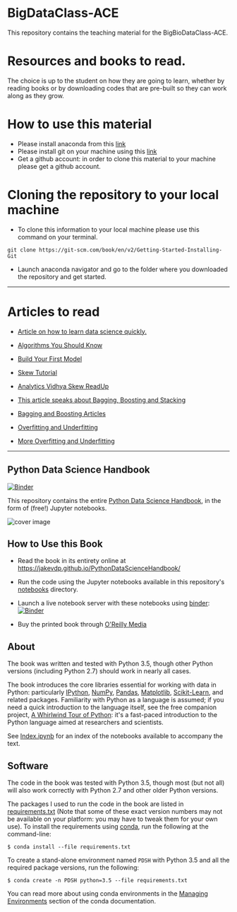 # BigDataClass-ACE
This repository contains the teaching material for the BigBioDataClass-ACE.

# Resources and books to read.

The choice is up to the student on how they are going to learn, whether by reading books or by downloading codes that are pre-built so they can work along as they grow.

# How to use this material
- Please install anaconda from this [link](https://www.anaconda.com/products/distribution)
- Please install git on your machine using this [link](https://git-scm.com/book/en/v2/Getting-Started-Installing-Git)
- Get a github account: in order to clone this material to your machine please get a github account.

# Cloning the repository to your local machine
- To clone this information to your local machine please use this command on your terminal.

```
git clone https://git-scm.com/book/en/v2/Getting-Started-Installing-Git

```
- Launch anaconda navigator and go to the folder where you downloaded the repository and get started.


---

# Articles to read

- [Article on how to learn data science quickly.](https://towardsdatascience.com/use-these-tools-to-learn-data-science-faster-8f3bb22371ba)
- [Algorithms You Should Know](https://medium.com/codex/11-ml-algorithms-you-should-know-in-2021-8fecbd3a2a1a)
- [Build Your First Model](https://python.plainenglish.io/create-your-first-machine-learning-module-with-python-a3e2ba39312a)
- [Skew Tutorial](https://pub.towardsai.net/skewness-and-kurtosis-explanation-in-detail-along-with-cheat-sheet-4ad2373169a8)
- [Analytics Vidhya Skew ReadUp](https://www.analyticsvidhya.com/blog/2020/07/what-is-skewness-statistics/)
- [This article speaks about Bagging, Boosting and Stacking](https://towardsdatascience.com/ensemble-methods-bagging-boosting-and-stacking-c9214a10a205)

- [Bagging and Boosting Articles](https://towardsdatascience.com/ensemble-learning-bagging-boosting-3098079e5422)

- [Overfitting and Underfitting](https://medium.com/greyatom/what-is-underfitting-and-overfitting-in-machine-learning-and-how-to-deal-with-it-6803a989c76)

- [More Overfitting and Underfitting](https://towardsdatascience.com/what-are-overfitting-and-underfitting-in-machine-learning-a96b30864690)

---

## Python Data Science Handbook

[![Binder](https://mybinder.org/badge.svg)](https://mybinder.org/v2/gh/jakevdp/PythonDataScienceHandbook/master?filepath=notebooks%2FIndex.ipynb)

This repository contains the entire [Python Data Science Handbook](http://shop.oreilly.com/product/0636920034919.do), in the form of (free!) Jupyter notebooks.

![cover image](notebooks/figures/PDSH-cover.png)

## How to Use this Book

- Read the book in its entirety online at https://jakevdp.github.io/PythonDataScienceHandbook/

- Run the code using the Jupyter notebooks available in this repository's [notebooks](notebooks) directory.

- Launch a live notebook server with these notebooks using [binder](https://beta.mybinder.org/): [![Binder](https://mybinder.org/badge.svg)](https://mybinder.org/v2/gh/jakevdp/PythonDataScienceHandbook/master?filepath=notebooks%2FIndex.ipynb)

- Buy the printed book through [O'Reilly Media](http://shop.oreilly.com/product/0636920034919.do)

## About

The book was written and tested with Python 3.5, though other Python versions (including Python 2.7) should work in nearly all cases.

The book introduces the core libraries essential for working with data in Python: particularly [IPython](http://ipython.org), [NumPy](http://numpy.org), [Pandas](http://pandas.pydata.org), [Matplotlib](http://matplotlib.org), [Scikit-Learn](http://scikit-learn.org), and related packages.
Familiarity with Python as a language is assumed; if you need a quick introduction to the language itself, see the free companion project,
[A Whirlwind Tour of Python](https://github.com/jakevdp/WhirlwindTourOfPython): it's a fast-paced introduction to the Python language aimed at researchers and scientists.

See [Index.ipynb](http://nbviewer.jupyter.org/github/jakevdp/PythonDataScienceHandbook/blob/master/notebooks/Index.ipynb) for an index of the notebooks available to accompany the text.

## Software

The code in the book was tested with Python 3.5, though most (but not all) will also work correctly with Python 2.7 and other older Python versions.

The packages I used to run the code in the book are listed in [requirements.txt](requirements.txt) (Note that some of these exact version numbers may not be available on your platform: you may have to tweak them for your own use).
To install the requirements using [conda](http://conda.pydata.org), run the following at the command-line:

```
$ conda install --file requirements.txt
```

To create a stand-alone environment named ``PDSH`` with Python 3.5 and all the required package versions, run the following:

```
$ conda create -n PDSH python=3.5 --file requirements.txt
```

You can read more about using conda environments in the [Managing Environments](http://conda.pydata.org/docs/using/envs.html) section of the conda documentation.
